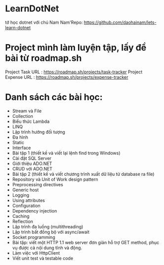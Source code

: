 # LearnDotNet
tớ học dotnet với chú Nam
Nam'Repo: https://github.com/daohainam/lets-learn-dotnet
# Project mình làm luyện tập, lấy đề bài từ roadmap.sh
Project Task URL : https://roadmap.sh/projects/task-tracker
Project Expense URL : https://roadmap.sh/projects/expense-tracker
# Danh sách các bài học:

- Stream và File
- Collection
- Biểu thức Lambda
- LINQ
- Lập trình hướng đối tượng
- Đa hình
- Static
- Interface
- Bài tập 1 (thiết kế và viết lại lệnh find trong Windows)
- Cài đặt SQL Server
- Giới thiệu ADO.NET
- CRUD với ADO.NET
- Bài tập 2 (thiết kế và viết chương trình xuất dữ liệu từ database ra file)
- Repository và Unit of Work design pattern
- Preprocessing directives
- Generic host
- Logging
- Using attributes
- Configuration
- Dependency injection
- Caching
- Reflection
- Lập trình đa luồng (multithreading)
- Lập trình bất đồng bộ với async/await
- Socket programming
- Bài tập: viết một HTTP 1.1 web server đơn giản hỗ trợ GET method, phục vụ được cả nội dung tĩnh và động.
- Làm việc với HttpClient
- Viết unit test và testable code
